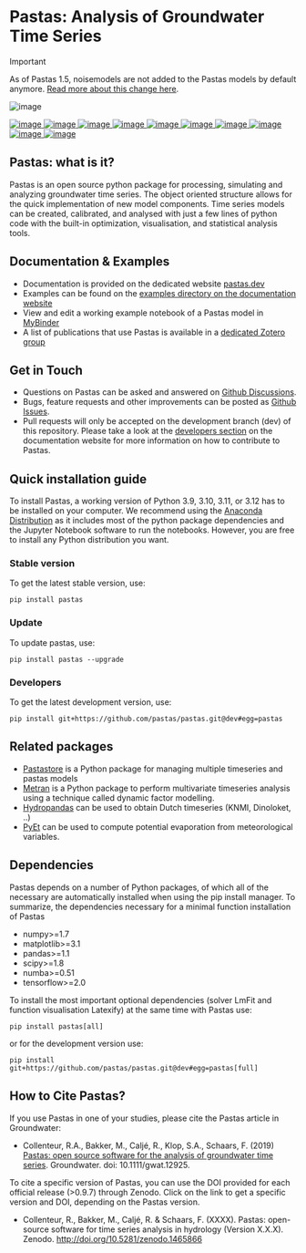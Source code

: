 # Pastas: Analysis of Groundwater Time Series

> [!IMPORTANT]
> As of Pastas 1.5, noisemodels are not added to the Pastas models by default anymore. [Read more about this change here](https://github.com/pastas/pastas/issues/735).


![image](/doc/_static/logo_small.png)

[
![image](https://github.com/pastas/pastas/actions/workflows/ci.yml/badge.svg?branch=master)
](https://github.com/pastas/pastas/actions/workflows/ci.yml)
[
![image](https://img.shields.io/pypi/v/pastas.svg)
](https://pypi.python.org/pypi/pastas)
[
![image](https://img.shields.io/pypi/l/pastas.svg)
](https://mit-license.org/)
[
![image](https://img.shields.io/pypi/pyversions/pastas)
](https://pypi.python.org/pypi/pastas)
[
![image](https://img.shields.io/pypi/dm/pastas)
](https://pypi.org/project/pastas/)
[
![image](https://zenodo.org/badge/DOI/10.5281/zenodo.1465866.svg)
](https://doi.org/10.5281/zenodo.1465866)
[
![image](https://app.codacy.com/project/badge/Grade/952f41c453854064ba0ee1fa0a0b4434)
](https://app.codacy.com/gh/pastas/pastas/dashboard?utm_source=gh&utm_medium=referral&utm_content=&utm_campaign=Badge_grade)
[
![image](https://api.codacy.com/project/badge/Coverage/952f41c453854064ba0ee1fa0a0b4434)
](https://app.codacy.com/gh/pastas/pastas/dashboard?utm_source=gh&utm_medium=referral&utm_content=&utm_campaign=Badge_coverage9)
[
![image](https://readthedocs.org/projects/pastas/badge/?version=latest)
](https://pastas.readthedocs.io/en/latest/?badge=latest)
[
![image](https://mybinder.org/badge_logo.svg)
](https://mybinder.org/v2/gh/pastas/pastas/master?filepath=examples%2Fnotebooks%2F1_basic_model.ipynb)

## Pastas: what is it?

Pastas is an open source python package for processing, simulating and
analyzing groundwater time series. The object oriented structure allows
for the quick implementation of new model components. Time series models
can be created, calibrated, and analysed with just a few lines of python
code with the built-in optimization, visualisation, and statistical
analysis tools.

## Documentation & Examples

-   Documentation is provided on the dedicated website
    [pastas.dev](http://www.pastas.dev/)
-   Examples can be found on the [examples directory on the
    documentation
    website](https://pastas.readthedocs.io/en/dev/examples/index.html)
-   View and edit a working example notebook of a Pastas model in
    [MyBinder](https://mybinder.org/v2/gh/pastas/pastas/master?filepath=examples%2Fnotebooks%2F1_basic_model.ipynb)
-   A list of publications that use Pastas is available in a [dedicated
    Zotero
    group](https://www.zotero.org/groups/4846685/pastas/items/32FS5PTW/item-list)

## Get in Touch

-   Questions on Pastas can be asked and answered on [Github
    Discussions](https://github.com/pastas/pastas/discussions).
-   Bugs, feature requests and other improvements can be posted as
    [Github Issues](https://github.com/pastas/pastas/issues).
-   Pull requests will only be accepted on the development branch (dev)
    of this repository. Please take a look at the [developers
    section](http://pastas.readthedocs.io/) on the documentation website
    for more information on how to contribute to Pastas.

## Quick installation guide

To install Pastas, a working version of Python 3.9, 3.10, 3.11, or 3.12
has to be installed on your computer. We recommend using the [Anaconda
Distribution](https://www.continuum.io/downloads) as it includes most of
the python package dependencies and the Jupyter Notebook software to run
the notebooks. However, you are free to install any Python distribution
you want.

### Stable version

To get the latest stable version, use:

    pip install pastas

### Update

To update pastas, use:

    pip install pastas --upgrade

### Developers

To get the latest development version, use:

    pip install git+https://github.com/pastas/pastas.git@dev#egg=pastas

## Related packages

-   [Pastastore](https://github.com/pastas/pastastore) is a Python
    package for managing multiple timeseries and pastas models
-   [Metran](https://github.com/pastas/metran) is a Python package to
    perform multivariate timeseries analysis using a technique called
    dynamic factor modelling.
-   [Hydropandas](https://github.com/ArtesiaWater/hydropandas/blob/master/examples/03_hydropandas_and_pastas.ipynb)
    can be used to obtain Dutch timeseries (KNMI, Dinoloket, ..)
-   [PyEt](https://github.com/phydrus/pyet) can be used to compute
    potential evaporation from meteorological variables.

## Dependencies

Pastas depends on a number of Python packages, of which all of the
necessary are automatically installed when using the pip install
manager. To summarize, the dependencies necessary for a minimal function
installation of Pastas

-   numpy\>=1.7
-   matplotlib\>=3.1
-   pandas\>=1.1
-   scipy\>=1.8
-   numba\>=0.51
-   tensorflow\>=2.0

To install the most important optional dependencies (solver LmFit and
function visualisation Latexify) at the same time with Pastas use:

    pip install pastas[all]

or for the development version use:

    pip install git+https://github.com/pastas/pastas.git@dev#egg=pastas[full]

## How to Cite Pastas?

If you use Pastas in one of your studies, please cite the Pastas article
in Groundwater:

-   Collenteur, R.A., Bakker, M., Caljé, R., Klop, S.A., Schaars, F.
    (2019) [Pastas: open source software for the analysis of groundwater
    time
    series](https://ngwa.onlinelibrary.wiley.com/doi/abs/10.1111/gwat.12925).
    Groundwater. doi: 10.1111/gwat.12925.

To cite a specific version of Pastas, you can use the DOI provided for
each official release (\>0.9.7) through Zenodo. Click on the link to get
a specific version and DOI, depending on the Pastas version.

-   Collenteur, R., Bakker, M., Caljé, R. & Schaars, F. (XXXX). Pastas:
    open-source software for time series analysis in hydrology (Version
    X.X.X). Zenodo. <http://doi.org/10.5281/zenodo.1465866>